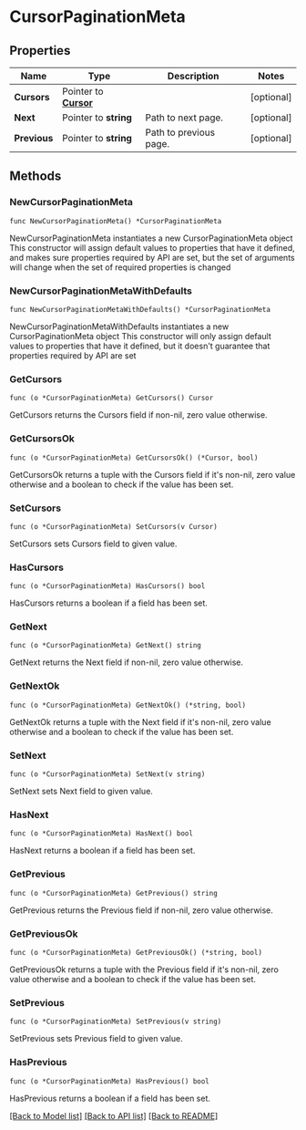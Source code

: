 # CursorPaginationMeta

## Properties

Name | Type | Description | Notes
------------ | ------------- | ------------- | -------------
**Cursors** | Pointer to [**Cursor**](Cursor.md) |  | [optional] 
**Next** | Pointer to **string** | Path to next page. | [optional] 
**Previous** | Pointer to **string** | Path to previous page. | [optional] 

## Methods

### NewCursorPaginationMeta

`func NewCursorPaginationMeta() *CursorPaginationMeta`

NewCursorPaginationMeta instantiates a new CursorPaginationMeta object
This constructor will assign default values to properties that have it defined,
and makes sure properties required by API are set, but the set of arguments
will change when the set of required properties is changed

### NewCursorPaginationMetaWithDefaults

`func NewCursorPaginationMetaWithDefaults() *CursorPaginationMeta`

NewCursorPaginationMetaWithDefaults instantiates a new CursorPaginationMeta object
This constructor will only assign default values to properties that have it defined,
but it doesn't guarantee that properties required by API are set

### GetCursors

`func (o *CursorPaginationMeta) GetCursors() Cursor`

GetCursors returns the Cursors field if non-nil, zero value otherwise.

### GetCursorsOk

`func (o *CursorPaginationMeta) GetCursorsOk() (*Cursor, bool)`

GetCursorsOk returns a tuple with the Cursors field if it's non-nil, zero value otherwise
and a boolean to check if the value has been set.

### SetCursors

`func (o *CursorPaginationMeta) SetCursors(v Cursor)`

SetCursors sets Cursors field to given value.

### HasCursors

`func (o *CursorPaginationMeta) HasCursors() bool`

HasCursors returns a boolean if a field has been set.

### GetNext

`func (o *CursorPaginationMeta) GetNext() string`

GetNext returns the Next field if non-nil, zero value otherwise.

### GetNextOk

`func (o *CursorPaginationMeta) GetNextOk() (*string, bool)`

GetNextOk returns a tuple with the Next field if it's non-nil, zero value otherwise
and a boolean to check if the value has been set.

### SetNext

`func (o *CursorPaginationMeta) SetNext(v string)`

SetNext sets Next field to given value.

### HasNext

`func (o *CursorPaginationMeta) HasNext() bool`

HasNext returns a boolean if a field has been set.

### GetPrevious

`func (o *CursorPaginationMeta) GetPrevious() string`

GetPrevious returns the Previous field if non-nil, zero value otherwise.

### GetPreviousOk

`func (o *CursorPaginationMeta) GetPreviousOk() (*string, bool)`

GetPreviousOk returns a tuple with the Previous field if it's non-nil, zero value otherwise
and a boolean to check if the value has been set.

### SetPrevious

`func (o *CursorPaginationMeta) SetPrevious(v string)`

SetPrevious sets Previous field to given value.

### HasPrevious

`func (o *CursorPaginationMeta) HasPrevious() bool`

HasPrevious returns a boolean if a field has been set.


[[Back to Model list]](../README.md#documentation-for-models) [[Back to API list]](../README.md#documentation-for-api-endpoints) [[Back to README]](../README.md)


